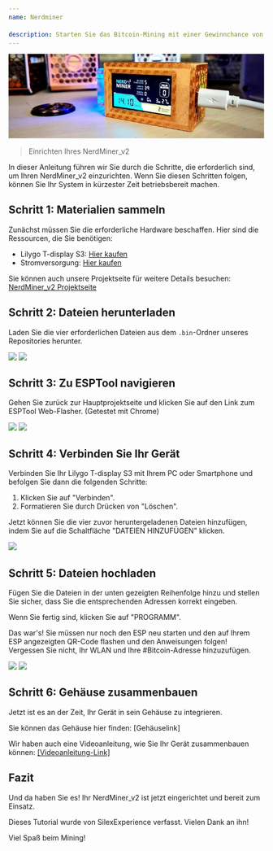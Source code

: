 ```yaml
---
name: Nerdminer

description: Starten Sie das Bitcoin-Mining mit einer Gewinnchance von nahezu 0%
---
```


![cover](assets/cover.jpeg)

> Einrichten Ihres NerdMiner_v2

In dieser Anleitung führen wir Sie durch die Schritte, die erforderlich sind, um Ihren NerdMiner_v2 einzurichten. Wenn Sie diesen Schritten folgen, können Sie Ihr System in kürzester Zeit betriebsbereit machen.

## Schritt 1: Materialien sammeln

Zunächst müssen Sie die erforderliche Hardware beschaffen. Hier sind die Ressourcen, die Sie benötigen:

- Lilygo T-display S3: [Hier kaufen](https://lilygo.cc/products/t-display-s3)
- Stromversorgung: [Hier kaufen](https://amzn.eu/d/gIOot90)

Sie können auch unsere Projektseite für weitere Details besuchen: [NerdMiner_v2 Projektseite](http://github.com/BitMaker-hub/NerdMiner_v2)

## Schritt 2: Dateien herunterladen

Laden Sie die vier erforderlichen Dateien aus dem `.bin`-Ordner unseres Repositories herunter.

![](assets/screenshot1.jpeg)
![](assets/screenshot2.jpeg)

## Schritt 3: Zu ESPTool navigieren

Gehen Sie zurück zur Hauptprojektseite und klicken Sie auf den Link zum ESPTool Web-Flasher. (Getestet mit Chrome)

![](assets/screenshot3.jpeg)
![](assets/screenshot4.jpeg)

## Schritt 4: Verbinden Sie Ihr Gerät

Verbinden Sie Ihr Lilygo T-display S3 mit Ihrem PC oder Smartphone und befolgen Sie dann die folgenden Schritte:

1. Klicken Sie auf "Verbinden".
2. Formatieren Sie durch Drücken von "Löschen".

Jetzt können Sie die vier zuvor heruntergeladenen Dateien hinzufügen, indem Sie auf die Schaltfläche "DATEIEN HINZUFÜGEN" klicken.

![](assets/screenshot5.jpeg)

## Schritt 5: Dateien hochladen

Fügen Sie die Dateien in der unten gezeigten Reihenfolge hinzu und stellen Sie sicher, dass Sie die entsprechenden Adressen korrekt eingeben.

Wenn Sie fertig sind, klicken Sie auf "PROGRAMM".

Das war's! Sie müssen nur noch den ESP neu starten und den auf Ihrem ESP angezeigten QR-Code flashen und den Anweisungen folgen! Vergessen Sie nicht, Ihr WLAN und Ihre #Bitcoin-Adresse hinzuzufügen.

![](assets/screenshot6.jpeg)
![](assets/screenshot7.jpeg)

## Schritt 6: Gehäuse zusammenbauen

Jetzt ist es an der Zeit, Ihr Gerät in sein Gehäuse zu integrieren.

Sie können das Gehäuse hier finden: [Gehäuselink]

Wir haben auch eine Videoanleitung, wie Sie Ihr Gerät zusammenbauen können: [[Videoanleitung-Link]](https://twitter.com/i/status/1652260344176189440)

## Fazit

Und da haben Sie es! Ihr NerdMiner_v2 ist jetzt eingerichtet und bereit zum Einsatz.

Dieses Tutorial wurde von SilexExperience verfasst. Vielen Dank an ihn!

Viel Spaß beim Mining!
